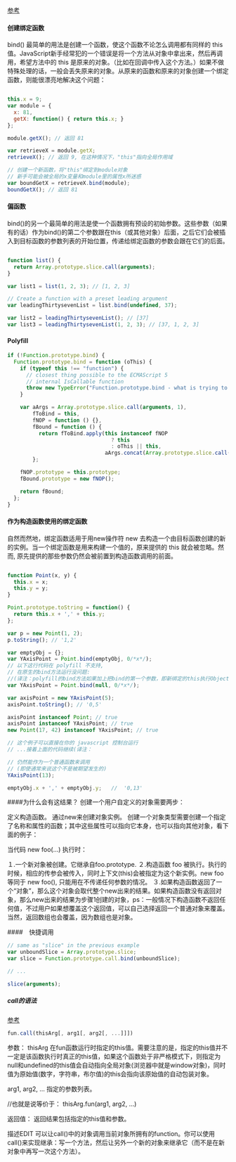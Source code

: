 [参考](https://developer.mozilla.org/zh-CN/docs/Web/JavaScript/Reference/Global_Objects/Function/bind)

#### 创建绑定函数
bind() 最简单的用法是创建一个函数，使这个函数不论怎么调用都有同样的 this 值。JavaScript新手经常犯的一个错误是将一个方法从对象中拿出来，然后再调用，希望方法中的 this 是原来的对象。（比如在回调中传入这个方法。）如果不做特殊处理的话，一般会丢失原来的对象。从原来的函数和原来的对象创建一个绑定函数，则能很漂亮地解决这个问题：

```js

this.x = 9; 
var module = {
  x: 81,
  getX: function() { return this.x; }
};

module.getX(); // 返回 81

var retrieveX = module.getX;
retrieveX(); // 返回 9, 在这种情况下，"this"指向全局作用域

// 创建一个新函数，将"this"绑定到module对象
// 新手可能会被全局的x变量和module里的属性x所迷惑
var boundGetX = retrieveX.bind(module);
boundGetX(); // 返回 81

```

#### 偏函数
bind()的另一个最简单的用法是使一个函数拥有预设的初始参数。这些参数（如果有的话）作为bind()的第二个参数跟在this（或其他对象）后面，之后它们会被插入到目标函数的参数列表的开始位置，传递给绑定函数的参数会跟在它们的后面。

```js

function list() {
  return Array.prototype.slice.call(arguments);
}

var list1 = list(1, 2, 3); // [1, 2, 3]

// Create a function with a preset leading argument
var leadingThirtysevenList = list.bind(undefined, 37);

var list2 = leadingThirtysevenList(); // [37]
var list3 = leadingThirtysevenList(1, 2, 3); // [37, 1, 2, 3]

```


#### Polyfill
```js 
if (!Function.prototype.bind) {
  Function.prototype.bind = function (oThis) {
    if (typeof this !== "function") {
      // closest thing possible to the ECMAScript 5
      // internal IsCallable function
      throw new TypeError("Function.prototype.bind - what is trying to be bound is not callable");
    }

    var aArgs = Array.prototype.slice.call(arguments, 1), 
        fToBind = this, 
        fNOP = function () {},
        fBound = function () {
          return fToBind.apply(this instanceof fNOP
                                 ? this
                                 : oThis || this,
                               aArgs.concat(Array.prototype.slice.call(arguments)));
        };

    fNOP.prototype = this.prototype;
    fBound.prototype = new fNOP();

    return fBound;
  };
}
```

#### 作为构造函数使用的绑定函数
自然而然地，绑定函数适用于用new操作符 new 去构造一个由目标函数创建的新的实例。当一个绑定函数是用来构建一个值的，原来提供的 this 就会被忽略。然而, 原先提供的那些参数仍然会被前置到构造函数调用的前面。
```js

function Point(x, y) {
  this.x = x;
  this.y = y;
}

Point.prototype.toString = function() { 
  return this.x + ',' + this.y; 
};

var p = new Point(1, 2);
p.toString(); // '1,2'

var emptyObj = {};
var YAxisPoint = Point.bind(emptyObj, 0/*x*/);
// 以下这行代码在 polyfill 不支持,
// 在原生的bind方法运行没问题:
//(译注：polyfill的bind方法如果加上把bind的第一个参数，即新绑定的this执行Object()来包装为对象，Object(null)则是{}，那么也可以支持)
var YAxisPoint = Point.bind(null, 0/*x*/);

var axisPoint = new YAxisPoint(5);
axisPoint.toString(); // '0,5'

axisPoint instanceof Point; // true
axisPoint instanceof YAxisPoint; // true
new Point(17, 42) instanceof YAxisPoint; // true

```
```js
// 这个例子可以直接在你的 javascript 控制台运行
// ...接着上面的代码继续(译注：

// 仍然能作为一个普通函数来调用
// (即使通常来说这个不是被期望发生的)
YAxisPoint(13);

emptyObj.x + ',' + emptyObj.y;   //  '0,13'

```

####为什么会有这结果？
创建一个用户自定义的对象需要两步：

定义构造函数。
通过new来创建对象实例。
创建一个对象类型需要创建一个指定了名称和属性的函数；其中这些属性可以指向它本身，也可以指向其他对象，看下面的例子：

当代码 new foo(...) 执行时：

１.一个新对象被创建。它继承自foo.prototype.
２.构造函数 foo 被执行。执行的时候，相应的传参会被传入，同时上下文(this)会被指定为这个新实例。new foo 等同于 new foo(), 只能用在不传递任何参数的情况。
３.如果构造函数返回了一个“对象”，那么这个对象会取代整个new出来的结果。如果构造函数没有返回对象，那么new出来的结果为步骤1创建的对象，ps：一般情况下构造函数不返回任何值，不过用户如果想覆盖这个返回值，可以自己选择返回一个普通对象来覆盖。当然，返回数组也会覆盖，因为数组也是对象。


####　快捷调用
```js
// same as "slice" in the previous example
var unboundSlice = Array.prototype.slice;
var slice = Function.prototype.call.bind(unboundSlice);

// ...

slice(arguments);
```

##### call的语法
[参考](https://developer.mozilla.org/zh-CN/docs/Web/JavaScript/Reference/Global_Objects/Function/call)

```js
fun.call(thisArg[, arg1[, arg2[, ...]]])
```
参数：
thisArg
在fun函数运行时指定的this值。需要注意的是，指定的this值并不一定是该函数执行时真正的this值，如果这个函数处于非严格模式下，则指定为null和undefined的this值会自动指向全局对象(浏览器中就是window对象)，同时值为原始值(数字，字符串，布尔值)的this会指向该原始值的自动包装对象。

arg1, arg2, ...
指定的参数列表。

//也就是说等价于：
thisArg.fun(arg1, arg2, ...)

返回值：
返回结果包括指定的this值和参数。

描述EDIT
可以让call()中的对象调用当前对象所拥有的function。你可以使用call()来实现继承：写一个方法，然后让另外一个新的对象来继承它（而不是在新对象中再写一次这个方法）。


